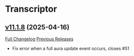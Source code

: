 # Transcriptor

## [v11.1.8](https://github.com/BigWigsMods/Transcriptor/tree/v11.1.8) (2025-04-16)
[Full Changelog](https://github.com/BigWigsMods/Transcriptor/compare/v11.1.7...v11.1.8) [Previous Releases](https://github.com/BigWigsMods/Transcriptor/releases)

- Fix error when a full aura update event occurs, closes #51  
